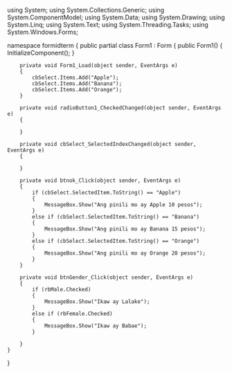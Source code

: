 using System;
using System.Collections.Generic;
using System.ComponentModel;
using System.Data;
using System.Drawing;
using System.Linq;
using System.Text;
using System.Threading.Tasks;
using System.Windows.Forms;

namespace formidterm
{
    public partial class Form1 : Form
    {
        public Form1()
        {
            InitializeComponent();
        }

        private void Form1_Load(object sender, EventArgs e)
        {
            cbSelect.Items.Add("Apple");
            cbSelect.Items.Add("Banana");
            cbSelect.Items.Add("Orange");
        }

        private void radioButton1_CheckedChanged(object sender, EventArgs e)
        {

        }

        private void cbSelect_SelectedIndexChanged(object sender, EventArgs e)
        {

        }

        private void btnok_Click(object sender, EventArgs e)
        {
            if (cbSelect.SelectedItem.ToString() == "Apple")
            {
                MessageBox.Show("Ang pinili mo ay Apple 10 pesos");
            }
            else if (cbSelect.SelectedItem.ToString() == "Banana")
            {
                MessageBox.Show("Ang pinili mo ay Banana 15 pesos");
            }
            else if (cbSelect.SelectedItem.ToString() == "Orange")
            {
                MessageBox.Show("Ang pinili mo ay Orange 20 pesos");
            }
        }

        private void btnGender_Click(object sender, EventArgs e)
        {
            if (rbMale.Checked)
            {
                MessageBox.Show("Ikaw ay Lalake");
            }
            else if (rbFemale.Checked)
            {
                MessageBox.Show("Ikaw ay Babae");
            }

        }
    }
}

